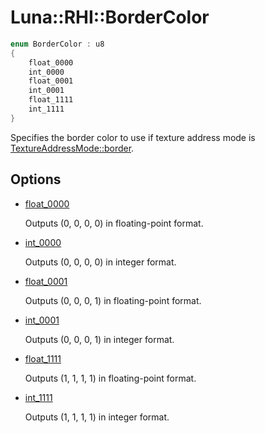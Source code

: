 # Luna::RHI::BorderColor

```c++
enum BorderColor : u8
{
    float_0000
    int_0000
    float_0001
    int_0001
    float_1111
    int_1111
}
```

Specifies the border color to use if texture address mode is [TextureAddressMode::border](group___r_h_i_1ggaf6eef5ace6d21fcf0d846e6950ed179da2de42fbb00305f8282310f1b3e10ce9a.md). 

## Options
* [float_0000](group___r_h_i_1gga1a662a7828db25444a79202c99a11b34a5da3ab3efca9c12c2c3a65e700f88e67.md)

    Outputs (0, 0, 0, 0) in floating-point format. 

* [int_0000](group___r_h_i_1gga1a662a7828db25444a79202c99a11b34ab3e8a5c957450948d3442c3683d4141e.md)

    Outputs (0, 0, 0, 0) in integer format. 

* [float_0001](group___r_h_i_1gga1a662a7828db25444a79202c99a11b34a61b69d0dd0e33d27449661ad770e8737.md)

    Outputs (0, 0, 0, 1) in floating-point format. 

* [int_0001](group___r_h_i_1gga1a662a7828db25444a79202c99a11b34a70e940fef813fd067415592567c71ec5.md)

    Outputs (0, 0, 0, 1) in integer format. 

* [float_1111](group___r_h_i_1gga1a662a7828db25444a79202c99a11b34ad7e13a6f75291f480b408c8f63d9f0e5.md)

    Outputs (1, 1, 1, 1) in floating-point format. 

* [int_1111](group___r_h_i_1gga1a662a7828db25444a79202c99a11b34a999c28b05d5f1f5eea47173cb444a4e0.md)

    Outputs (1, 1, 1, 1) in integer format. 

